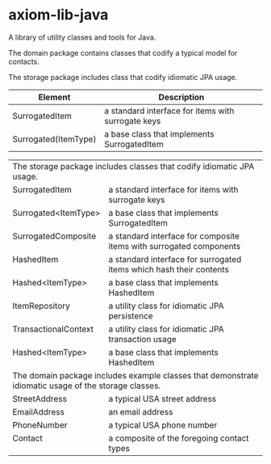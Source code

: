 axiom-lib-java
==============

A library of utility classes and tools for Java.

The domain package contains classes that codify a typical model for contacts.

The storage package includes class that codify idiomatic JPA usage.

| Element | Description |
|---------|-------------|
| SurrogatedItem        | a standard interface for items with surrogate keys |
| Surrogated(ItemType)  | a base class that implements SurrogatedItem |


<table cellpadding="0" cellspacing="0" width="750">
	 <tr>
	 <td valign="TOP" colspan="2">
	 	The storage package includes classes that codify idiomatic JPA usage.
	 </td>
	 </tr><tr>
	 <td valign="TOP" width="30%">SurrogatedItem</td>
	 <td align="LEFT">
		a standard interface for items with surrogate keys
	 </td>
	 </tr><tr>
	 <td valign="TOP" width="30%">Surrogated&lt;ItemType&gt;</td>
	 <td align="LEFT">
		a base class that implements SurrogatedItem
	 </td>
	 </tr><tr>
	 <td valign="TOP" width="30%">SurrogatedComposite</td>
	 <td align="LEFT">
		a standard interface for composite items with surrogated components
	 </td>
	 </tr><tr>
	 <td valign="TOP" width="30%">HashedItem</td>
	 <td align="LEFT">
		a standard interface for surrogated items which hash their contents
	 </td>
	 </tr><tr>
	 <td valign="TOP" width="30%">Hashed&lt;ItemType&gt;</td>
	 <td align="LEFT">
		a base class that implements HashedItem
	 </td>
	 </tr><tr>
	 <td valign="TOP" width="30%">ItemRepository</td>
	 <td align="LEFT">
		a utility class for idiomatic JPA persistence
	 </td>
	 </tr><tr>
	 <td valign="TOP" width="30%">TransactionalContext</td>
	 <td align="LEFT">
		a utility class for idiomatic JPA transaction usage
	 </td>
	 </tr><tr>
	 <td valign="TOP" width="30%">Hashed&lt;ItemType&gt;</td>
	 <td align="LEFT">
		a base class that implements HashedItem
	 </td>
	 </tr>
	 <tr>
	 <td valign="TOP" colspan="2">
		The domain package includes example classes that demonstrate idiomatic usage of the storage classes.
	 </td>
	 </tr><tr>
	 <td valign="TOP" width="30%">StreetAddress</td>
	 <td align="LEFT">
 		a typical USA street address
	 </td>
	 </tr><tr>
	 <td valign="TOP" width="30%">EmailAddress</td>
	 <td align="LEFT">
		an email address
	 </td>
	 </tr><tr>
	 <td valign="TOP" width="30%">PhoneNumber</td>
	 <td align="LEFT">
		a typical USA phone number
	 </td>
	 </tr><tr>
	 <td valign="TOP" width="30%">Contact</td>
	 <td align="LEFT">
 		a composite of the foregoing contact types
	 </td>
	 </tr>
</table>

